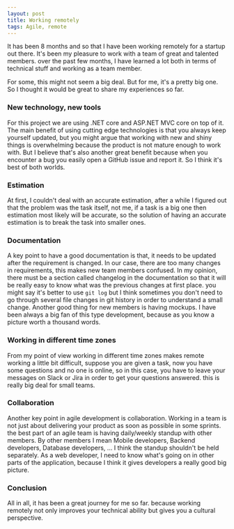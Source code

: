 ```yaml
---
layout: post
title: Working remotely
tags: Agile, remote
---
```

It has been 8 months and so that I have been working remotely for a startup out there. It's been my pleasure to work with a team of great and talented members. over the past few months, I have learned a lot both in terms of technical stuff and working as a team member.

For some, this might not seem a big deal. But for me, it's a pretty big one. So I thought it would be great to share my experiences so far.

### New technology, new tools
For this project we are using .NET core and ASP.NET MVC core on top of it. The main benefit of using cutting edge technologies is that you always keep yourself updated, but you might argue that working with new and shiny things is overwhelming because the product is not mature enough to work with. But I believe that's also another great benefit because when you encounter a bug you easily open a GitHub issue and report it. So I think it's best of both worlds.

### Estimation
At first, I couldn't deal with an accurate estimation, after a while I figured out that the problem was the task itself, not me, if a task is a big one then estimation most likely will be accurate, so the solution of having an accurate estimation is to break the task into smaller ones.

### Documentation
A key point to have a good documentation is that, it needs to be updated after the requirement is changed. In our case, there are too many changes in requirements, this makes new team members confused. In my opinion, there must be a section called changelog in the documentation so that it will be really easy to know what was the previous changes at first place. you might say it's better to use `git log` but I think sometimes you don't need to go through several file changes in git history in order to understand a small change. Another good thing for new members is having mockups. I have been always a big fan of this type development, because as you know a picture worth a thousand words.

### Working in different time zones
From my point of view working in different time zones makes remote working a little bit difficult, suppose you are given a task, now you have some questions and no one is online, so in this case, you have to leave your messages on Slack or Jira in order to get your questions answered. this is really big deal for small teams.

### Collaboration
Another key point in agile development is collaboration. Working in a team is not just about delivering your product as soon as possible in some sprints. the best part of an agile team is having daily/weekly standup with other members. By other members I mean Mobile developers, Backend developers, Database developers, ... I think the standup shouldn't be held separately. As a web developer, I need to know what's going on in other parts of the application, because I think it gives developers a really good big picture.

### Conclusion
All in all, it has been a great journey for me so far. because working remotely not only improves your technical ability but gives you a cultural perspective.
